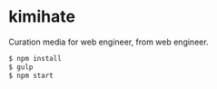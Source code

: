 # kimihate

Curation media for web engineer, from web engineer.

```sh
$ npm install
$ gulp
$ npm start
```
